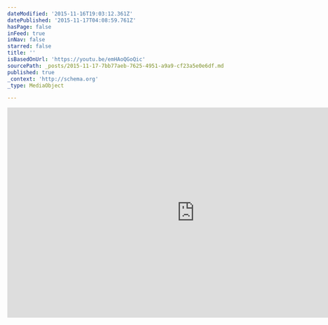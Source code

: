 ```yaml
---
dateModified: '2015-11-16T19:03:12.361Z'
datePublished: '2015-11-17T04:08:59.761Z'
hasPage: false
inFeed: true
inNav: false
starred: false
title: ''
isBasedOnUrl: 'https://youtu.be/emHAoQGoQic'
sourcePath: _posts/2015-11-17-7bb77aeb-7625-4951-a9a9-cf23a5e0e6df.md
published: true
_context: 'http://schema.org'
_type: MediaObject

---
```

<iframe src="https://cdn.embedly.com/widgets/media.html?src=https%3A%2F%2Fwww.youtube.com%2Fembed%2FemHAoQGoQic%3Ffeature%3Doembed&amp;url=https%3A%2F%2Fwww.youtube.com%2Fwatch%3Fv%3DemHAoQGoQic%26feature%3Dyoutu.be&amp;image=https%3A%2F%2Fi.ytimg.com%2Fvi%2FemHAoQGoQic%2Fhqdefault.jpg&amp;key=b7d04c9b404c499eba89ee7072e1c4f7&amp;type=text%2Fhtml&amp;schema=youtube" width="854" height="480" scrolling="no" frameborder="0" allowfullscreen="allowfullscreen" style=""></iframe>